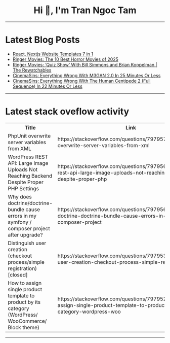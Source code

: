 <h1 align="center">Hi 👋, I'm Tran Ngoc Tam</h1>

---

# Latest Blog Posts 
<!-- BLOG-POST-LIST:START -->
- [React, Nextjs Website Templates 7 in 1](https://dev.to/shreyvijayvargiya/react-nextjs-website-templates-7-in-1-5hej)
- [Ringer Movies: The 10 Best Horror Movies of 2025](https://dev.to/popcorn_movies/ringer-movies-the-10-best-horror-movies-of-2025-56od)
- [Ringer Movies: ‘Quiz Show’ With Bill Simmons and Brian Koppelman | The Rewatchables](https://dev.to/popcorn_movies/ringer-movies-quiz-show-with-bill-simmons-and-brian-koppelman-the-rewatchables-3f7k)
- [CinemaSins: Everything Wrong With M3GAN 2.0 In 25 Minutes Or Less](https://dev.to/popcorn_movies/cinemasins-everything-wrong-with-m3gan-20-in-25-minutes-or-less-31k8)
- [CinemaSins: Everything Wrong With The Human Centipede 2 &lpar;Full Sequence&rpar; In 22 Minutes Or Less](https://dev.to/popcorn_movies/cinemasins-everything-wrong-with-the-human-centipede-2-full-sequence-in-22-minutes-or-less-1lld)
<!-- BLOG-POST-LIST:END -->

---

# Latest stack oveflow activity
<table>
  <tr><th>Title</th><th>Link</th></tr>
  <!-- STACKOVERFLOW:START --><tr><td>PhpUnit overwrite server variables from XML</td><td>https://stackoverflow.com/questions/79795758/phpunit-overwrite-server-variables-from-xml</td></tr><tr><td>WordPress REST API: Large Image Uploads Not Reaching Backend Despite Proper PHP Settings</td><td>https://stackoverflow.com/questions/79795669/wordpress-rest-api-large-image-uploads-not-reaching-backend-despite-proper-php</td></tr><tr><td>Why does doctrine/doctrine-bundle cause errors in my symfony / composer project after upgrade?</td><td>https://stackoverflow.com/questions/79795647/why-does-doctrine-doctrine-bundle-cause-errors-in-my-symfony-composer-project</td></tr><tr><td>Distinguish user creation &lpar;checkout process/simple registration&rpar; [closed]</td><td>https://stackoverflow.com/questions/79795356/distinguish-user-creation-checkout-process-simple-registration</td></tr><tr><td>How to assign single product template to product by its category &lpar;WordPress/ WooCommerce/ Block theme&rpar;</td><td>https://stackoverflow.com/questions/79795207/how-to-assign-single-product-template-to-product-by-its-category-wordpress-woo</td></tr><!-- STACKOVERFLOW:END -->
</table>

---



